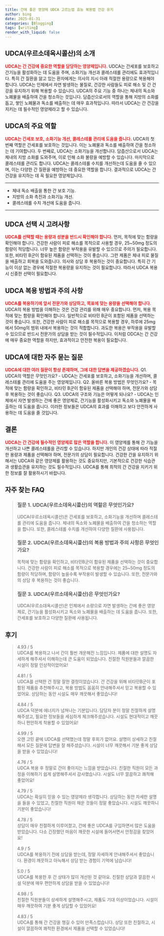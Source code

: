 ```yaml
---
title: 간에 좋은 영양제 UDCA 고르는법 효능 복용법 건강 유지
author: bing
date: 2025-01-31
categories: [Blogging]
tags: [writing]
render_with_liquid: false
---
```



<h2 id='UDCA의 소개'>UDCA(우르소데옥시콜산)의 소개</h2>

<p><b><span style="color: #ee2323;">UDCA는 간 건강에 중요한 역할을 담당하는 영양제입니다.</span></b> UDCA는 간세포를 보호하고 간기능을 활성화하는 데 도움을 주며, 소화기능 개선과 콜레스테롤 관리에도 효과적입니다. 특히 간 질환을 앓고 있는 환자에게는 의사의 지시 아래 적절한 용량으로 복용해야 합니다. UDCA는 인체에서 자연 발생하는 물질로, 건강한 사람들도 피로 해소 및 간 건강을 유지하기 위해 복용할 수 있습니다. UDCA의 주요 기능 중 하나는 체내의 독소와 노폐물을 배출하여 간을 청소하는 것입니다. 담즙산으로서의 역할을 통해 지방의 소화를 돕고, 쌓인 노폐물과 독소를 배출하는 데 매우 효과적입니다. 따라서 UDCA는 간 건강을 지키는 데 필수적인 영양제라고 할 수 있습니다.</p>

<h2 id='UDCA의 주요 역할'>UDCA의 주요 역할</h2>

<p><b><span style="color: #ee2323;">UDCA는 간세포 보호, 소화기능 개선, 콜레스테롤 관리에 도움을 줍니다.</span></b> UDCA의 첫 번째 역할은 간세포를 보호하는 것입니다. 이는 노폐물과 독소를 배출하여 간을 청소하는 데 기여합니다. 두 번째로, UDCA는 소화기능을 개선합니다. 담즙산으로서 UDCA는 체내의 지방 소화를 도와주며, 이로 인해 소화 불량을 예방할 수 있습니다. 마지막으로 콜레스테롤 관리도 합니다. UDCA는 콜레스테롤 수치를 개선하는데 도움을 줄 수 있으며, 이는 다양한 간 질환을 예방하는 데 중요한 역할을 합니다. 결과적으로 UDCA는 간 건강을 유지하는 데 꼭 필요한 영양제입니다.</p>

<hr />

<ul>
    <li>체내 독소 배출을 통한 간 보호 기능.</li>
    <li>지방의 소화 촉진과 소화기능 개선.</li>
    <li>콜레스테롤 수치 개선에 도움을 줍니다.</li>
</ul>

<hr />

<h2 id='UDCA 선택 시 고려사항'>UDCA 선택 시 고려사항</h2>

<p><b><span style="color: #ee2323;">UDCA를 선택할 때는 용량과 성분을 반드시 확인해야 합니다.</span></b> 먼저, 목적에 맞는 함량을 확인해야 합니다. 건강한 사람이 피로 해소를 목적으로 사용할 경우, 25~50mg 정도의 함량이 적당합니다. 너무 높은 함량은 부작용을 유발할 수 있으므로 주의가 필요합니다. 또한, 비타민 B군이 함유된 제품을 선택하는 것이 좋습니다. 그런 제품은 체내 피로 물질을 배출하고 회복을 도와줍니다. 의사와 상담 후 복용하는 것이 중요합니다. 특히 간 기능이 이상 없는 경우에 적절한 복용량을 유지하는 것이 필요합니다. 따라서 UDCA 복용 시 신중한 선택이 필요합니다.</p>

<h2 id='UDCA 복용 방법'>UDCA 복용 방법과 주의 사항</h2>

<p><b><span style="color: #ee2323;">UDCA를 복용하기에 앞서 전문가와 상담하고, 목표에 맞는 용량을 선택해야 합니다.</span></b> UDCA의 복용 방법을 이해하는 것은 건강 관리를 위해 매우 중요합니다. 먼저, 복용 목적에 맞는 함량을 확인해야 합니다. 일반적으로 비타민 B군이 포함된 제품을 선택하는 것이 좋습니다. 또한, 건강한 사람이 피로 해소를 목적으로 복용할 경우, 하루에 25mg에서 50mg의 범위 내에서 복용하는 것이 적합합니다. 과도한 복용은 부작용을 유발할 수 있으므로 반드시 전문가의 상담을 받는 것이 필수적입니다. 이처럼 ODCA는 간 건강에 매우 중요한 역할을 하지만, 효과적이고 안전한 복용이 필요합니다.</p>

<h2 id='자주 묻는 질문'>UDCA에 대한 자주 묻는 질문</h2>

<p><b><span style="color: #ee2323;">UDCA에 대한 여러 질문이 항상 존재하며, 그에 대한 답변을 제공하겠습니다.</span></b> Q1. UDCA의 역할은 무엇인가요? - UDCA는 간세포를 보호하고, 소화기능을 개선하며, 콜레스테롤 관리에 도움을 주는 영양제입니다. Q2. 올바른 복용 방법은 무엇인가요? - 목적에 맞는 함량을 확인하고, 비타민 B군이 함유된 제품을 선택해야 하며, 전문가와 상담 후 복용하는 것이 좋습니다. Q3. UDCA의 구조와 기능은 어떻게 되나요? - UDCA는 인체에서 자연 발생하는 간에 좋은 영양제로, 간기능을 활성화시키고 독소와 노폐물을 배출하는 데 도움을 줍니다. 이러한 정보들은 UDCA의 효과를 이해하고 보다 안전하게 사용하는 데 도움을 줄 것입니다.</p>

<h2 id='결론'>결론</h2>

<p><b><span style="color: #ee2323;">UDCA는 간 건강에 필수적인 영양제로 많은 역할을 합니다.</span></b> 이 영양제를 통해 간 기능을 개선하고 나쁜 콜레스테롤을 관리할 수 있습니다. 하지만 개인의 건강 상태에 따라 적절한 용량과 제품을 선택해야 하며, 전문가의 상담이 필요합니다. 건강한 간을 유지하기 위해서는 UDCA와 같은 영양제를 활용하는 것도 중요하지만, 기본적으로 건강한 식습관과 생활습관을 유지하는 것도 필수적입니다. UDCA를 통해 최적의 간 건강을 지키기 위한 정보를 잘 활용하시기 바랍니다.</p>


<h2 id='자주_찾는_FAQ'>자주 찾는 FAQ</h2>
<div itemscope="" itemtype="https://schema.org/FAQPage"> 
<blockquote> 
<div itemscope="" itemprop="mainEntity" itemtype="https://schema.org/Question"> 
<h3 itemprop="name">질문 1. UDCA(우르소데옥시콜산)의 역할은 무엇인가요?</h3> 
<div itemscope="" itemprop="acceptedAnswer" itemtype="https://schema.org/Answer"> 
<span itemprop="text"> 
<p>UDCA(우르소데옥시콜산)은 간세포를 보호하고, 소화기능을 개선하며 콜레스테롤 관리에 도움을 줍니다. 체내의 독소와 노폐물을 배출하여 간을 청소하는 역할을 합니다. 또한, 콜레스테롤 수치를 개선하여 다양한 질환에 사용됩니다.</p> 
</span> 
</div> 
</div> 

<div itemscope="" itemprop="mainEntity" itemtype="https://schema.org/Question"> 
<h3 itemprop="name">질문 2. UDCA(우르소데옥시콜산)의 복용 방법과 주의 사항은 무엇인가요?</h3> 
<div itemscope="" itemprop="acceptedAnswer" itemtype="https://schema.org/Answer"> 
<span itemprop="text"> 
<p>목적에 맞는 함량을 확인하고, 비타민B군이 함유된 제품을 선택하는 것이 중요합니다. 건강한 사람이 피로 해소를 목적으로 복용할 경우에는 25~50mg 정도의 함량이 적당하며, 함량이 높을수록 부작용이 발생할 수 있습니다. 또한, 전문가와의 상담 후 복용하는 것이 좋습니다.</p> 
</span> 
</div> 
</div> 

<div itemscope="" itemprop="mainEntity" itemtype="https://schema.org/Question"> 
<h3 itemprop="name">질문 3. UDCA(우르소데옥시콜산)은 무엇인가요?</h3> 
<div itemscope="" itemprop="acceptedAnswer" itemtype="https://schema.org/Answer"> 
<span itemprop="text"> 
<p>UDCA(우르소데옥시콜산)은 인체에서 소량으로 자연 발생하는 간에 좋은 영양제로, 간기능을 활성화시키고 독소와 노폐물을 배출하는 데 도움을 줍니다. 또한, 간세포를 보호하고 다양한 질환에 사용됩니다.</p> 
</span> 
</div> 
</div> 

</blockquote> 
</div>
<h2 id='후기'>후기</h2>
<div itemscope itemtype="https://schema.org/Product">
  <blockquote>
  <div itemprop="review" itemscope itemtype="https://schema.org/Review">
      <div itemprop="reviewRating" itemscope itemtype="https://schema.org/Rating"> <span itemprop="ratingValue">4.93</span> / <span itemprop="bestRating">5</span> </div>
      <span itemprop="reviewBody">UDCA를 복용하고 나서 간이 훨씬 개운해진 느낌입니다. 제품에 대한 설명도 자세하게 해주셔서 이해하는데 큰 도움이 되었습니다. 친절한 직원분들과 깔끔한 시설이 정말 인상적이었어요!</span>
  </div>
  <br>
  <div itemprop="review" itemscope itemtype="https://schema.org/Review">
      <div itemprop="reviewRating" itemscope itemtype="https://schema.org/Rating"> <span itemprop="ratingValue">4.81</span> / <span itemprop="bestRating">5</span> </div>
      <span itemprop="reviewBody">UDCA를 선택한 건 정말 잘한 결정이었습니다. 간 건강을 위해 비타민B군이 포함된 제품을 추천해주시고, 복용 방법도 꼼꼼히 안내해주셔서 믿고 복용할 수 있었어요. 상담하는 동안 시설도 매우 깨끗해서 좋았습니다!</span>
  </div>
  <br>
  <div itemprop="review" itemscope itemtype="https://schema.org/Review">
      <div itemprop="reviewRating" itemscope itemtype="https://schema.org/Rating"> <span itemprop="ratingValue">4.84</span> / <span itemprop="bestRating">5</span> </div>
      <span itemprop="reviewBody">UDCA 덕분에 에너지가 넘쳐나는 기분입니다. 담당자 분이 정말 친절하게 설명해주셨고, 필요한 정보들을 세심하게 체크해주셨습니다. 시설도 현대적이고 깨끗하니 편안하게 착용할 수 있었어요!</span>
  </div>
  <br>
  <div itemprop="review" itemscope itemtype="https://schema.org/Review">
      <div itemprop="reviewRating" itemscope itemtype="https://schema.org/Rating"> <span itemprop="ratingValue">4.99</span> / <span itemprop="bestRating">5</span> </div>
      <span itemprop="reviewBody">오랜 고민 끝에 UDCA를 선택했는데 정말 후회가 없어요. 설명이 상세하고 친절해서 모든 질문에 답변을 잘 해주셨습니다. 시설이 너무 깨끗해서 기분 좋게 상담을 받을 수 있었습니다!</span>
  </div>
  <br>
  <div itemprop="review" itemscope itemtype="https://schema.org/Review">
      <div itemprop="reviewRating" itemscope itemtype="https://schema.org/Rating"> <span itemprop="ratingValue">4.76</span> / <span itemprop="bestRating">5</span> </div>
      <span itemprop="reviewBody">UDCA 복용 후 정말로 간이 좋아지는 느낌을 받았습니다. 친절한 직원이 모든 과정을 이해하기 쉽게 설명해주셔서 감사했습니다. 시설도 너무 깔끔하고 쾌적해 좋았어요!</span>
  </div>
  <br>
  <div itemprop="review" itemscope itemtype="https://schema.org/Review">
      <div itemprop="reviewRating" itemscope itemtype="https://schema.org/Rating"> <span itemprop="ratingValue">4.79</span> / <span itemprop="bestRating">5</span> </div>
      <span itemprop="reviewBody">UDCA는 확실히 믿을 수 있는 영양제라 생각합니다. 상담하는 동안 자세한 설명을 들을 수 있었고, 친절한 직원이 채운 것들이 정말 좋았습니다. 시설도 깨끗하니 기분이 좋았습니다!</span>
  </div>
  <br>
  <div itemprop="review" itemscope itemtype="https://schema.org/Review">
      <div itemprop="reviewRating" itemscope itemtype="https://schema.org/Rating"> <span itemprop="ratingValue">4.78</span> / <span itemprop="bestRating">5</span> </div>
      <span itemprop="reviewBody">상담이 매우 친절하게 이루어졌고, 간에 좋은 UDCA를 구입하면서 많은 도움을 받았습니다. 다소 긴장했던 마음이 깨끗한 시설에 들어서면서 안정감을 찾았어요!</span>
  </div>
  <br>
  <div itemprop="review" itemscope itemtype="https://schema.org/Review">
      <div itemprop="reviewRating" itemscope itemtype="https://schema.org/Rating"> <span itemprop="ratingValue">4.9</span> / <span itemprop="bestRating">5</span> </div>
      <span itemprop="reviewBody">UDCA를 복용하기 전에 상담을 받는데, 정말 자세하게 안내해주셔서 좋았습니다. 환경이 깨끗하고 아늑해서 상담 받는 경험이 기억에 남습니다!</span>
  </div>
  <br>
  <div itemprop="review" itemscope itemtype="https://schema.org/Review">
      <div itemprop="reviewRating" itemscope itemtype="https://schema.org/Rating"> <span itemprop="ratingValue">5.0</span> / <span itemprop="bestRating">5</span> </div>
      <span itemprop="reviewBody">UDCA를 복용한 후 간 상태가 많이 개선된 것 같아요. 친절한 상담과 깔끔한 시설 덕분에 매우 편안하게 상담을 받을 수 있었습니다!</span>
  </div>
  <br>
  <div itemprop="review" itemscope itemtype="https://schema.org/Review">
      <div itemprop="reviewRating" itemscope itemtype="https://schema.org/Rating"> <span itemprop="ratingValue">4.98</span> / <span itemprop="bestRating">5</span> </div>
      <span itemprop="reviewBody">친절한 직원분들이 상세하게 설명해주시고, 제품도 기대 이상이었습니다. 시설이 매우 깨끗하여 기분 좋게 상담할 수 있었어요!</span>
  </div>
  <br>
  <div itemprop="review" itemscope itemtype="https://schema.org/Review">
      <div itemprop="reviewRating" itemscope itemtype="https://schema.org/Rating"> <span itemprop="ratingValue">4.83</span> / <span itemprop="bestRating">5</span> </div>
      <span itemprop="reviewBody">UDCA를 통해 간 건강을 챙길 수 있어 만족스럽습니다. 상담 또한 친절하고, 시설이 깔끔하여 쾌적한 환경에서 제품을 선택할 수 있었습니다!</span>
  </div>
  </blockquote>
</div>
